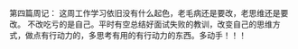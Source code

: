第四篇周记：
这周工作学习依旧没有什么起色，老毛病还是要改，老思维还是要改。
不改吃亏的是自己。平时有空总结好面试失败的教训，改变自己的思维方式，做点有行动力的，多思考有用的有行动力的东西。多动手！！！

